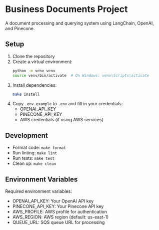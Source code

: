 # Business Documents Project

A document processing and querying system using LangChain, OpenAI, and Pinecone.

## Setup

1. Clone the repository
2. Create a virtual environment:
   ```bash
   python -m venv venv
   source venv/bin/activate  # On Windows: venv\Scripts\activate
   ```
3. Install dependencies:
   ```bash
   make install
   ```
4. Copy `.env.example` to `.env` and fill in your credentials:
   - OPENAI_API_KEY
   - PINECONE_API_KEY
   - AWS credentials (if using AWS services)

## Development

- Format code: `make format`
- Run linting: `make lint`
- Run tests: `make test`
- Clean up: `make clean`

## Environment Variables

Required environment variables:
- OPENAI_API_KEY: Your OpenAI API key
- PINECONE_API_KEY: Your Pinecone API key
- AWS_PROFILE: AWS profile for authentication
- AWS_REGION: AWS region (default: us-east-1)
- QUEUE_URL: SQS queue URL for processing
